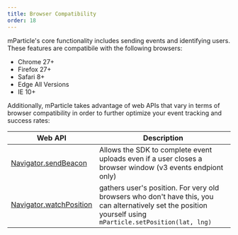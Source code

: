 ```yaml
---
title: Browser Compatibility
order: 18
---
```


mParticle's core functionality includes sending events and identifying users. These features are compatibile with the following browsers:

- Chrome 27+
- Firefox 27+
- Safari 8+
- Edge All Versions
- IE 10+

Additionally, mParticle takes advantage of web APIs that vary in terms of browser compatibility in order to further optimize your event tracking and success rates:

| Web API                                                                                                                     | Description                                                                                                                                                 |
| --------------------------------------------------------------------------------------------------------------------------- | ----------------------------------------------------------------------------------------------------------------------------------------------------------- |
| [Navigator.sendBeacon](https://developer.mozilla.org/en-US/docs/Web/API/Navigator/sendBeacon#Browser_compatibility)         | Allows the SDK to complete event uploads even if a user closes a browser window (v3 events endpiont only)                                                   |
| [Navigator.watchPosition](https://developer.mozilla.org/en-US/docs/Web/API/Geolocation/watchPosition#Browser_compatibility) | gathers user's position. For very old browsers who don't have this, you can alternatively set the position yourself using `mParticle.setPosition(lat, lng)` |
